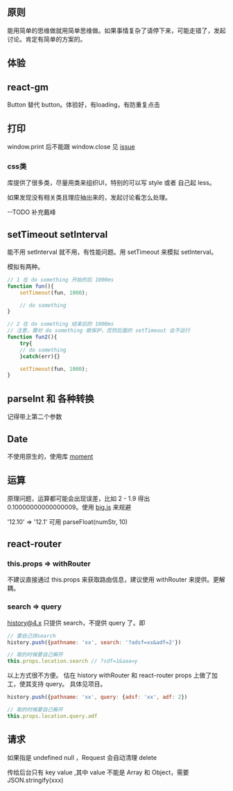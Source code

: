 
## 原则

能用简单的思维做就用简单思维做。如果事情复杂了请停下来，可能走错了，发起讨论。肯定有简单的方案的。

## 体验

## react-gm

Button 替代 button。体验好，有loading，有防重复点击

## 打印

window.print 后不能跟 window.close 见 [issue](https://github.com/gmfe/Think/issues/31)

### css类

库提供了很多类，尽量用类来组织UI，特别的可以写 style 或者 自己起 less。

如果发现没有相关类且理应抽出来的，发起讨论看怎么处理。

--TODO 补充戴峰

## setTimeout setInterval

能不用 setInterval 就不用，有性能问题。用 setTimeout 来模拟 setInterval。

模拟有两种。

```js
// 1 在 do something 开始的后 1000ms
function fun(){
    setTimeout(fun, 1000);

    // do something
}

// 2 在 do something 结束后的 1000ms
// 注意，需对 do something 做保护，否则后面的 setTimeout 会不运行
function fun2(){
    try{
    // do something
    }catch(err){}

    setTimeout(fun, 1000);
}
```

## parseInt 和 各种转换

记得带上第二个参数

## Date

不使用原生的，使用库 [moment](http://momentjs.com/)

## 运算

原理问题，运算都可能会出现误差，比如 2 - 1.9 得出 0.10000000000000009。使用 [big.js](http://mikemcl.github.io/big.js/) 来规避

'12.10' => '12.1' 可用 parseFloat(numStr, 10)

## react-router

### this.props => withRouter
不建议直接通过 this.props 来获取路由信息，建议使用 withRouter 来提供。更解耦。

### search => query

history@4.x 只提供 search，不提供 query 了。即

```js
// 要自己拼search
history.push({pathname: 'xx', search: '?adsf=xx&adf=2'})

// 取的时候要自己解开
this.props.location.search // ?sdf=1&aaa=y
```

以上方式很不方便。 估在 history withRouter 和 react-router props 上做了加工，使其支持 query。 具体见项目。

```js
history.push({pathname: 'xx', query: {adsf: 'xx', adf: 2})

// 取的时候要自己解开
this.props.location.query.adf
```

## 请求

如果指是 undefined null ，Request 会自动清理 delete

传给后台只有 key value ,其中 value 不能是 Array 和 Object，需要 JSON.stringify(xxx)